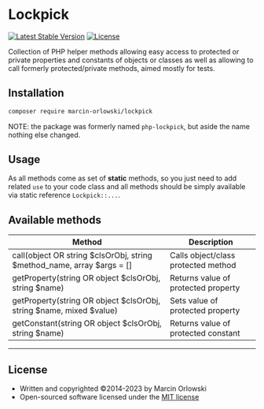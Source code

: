# Lockpick #

[![Latest Stable Version](https://poser.pugx.org/marcin-orlowski/php-lockpick/v/stable)](https://packagist.org/packages/marcin-orlowski/php-lockpick)
[![License](https://poser.pugx.org/marcin-orlowski/php-lockpick/license)](https://packagist.org/packages/marcin-orlowski/php-lockpick)

Collection of PHP helper methods allowing easy access to protected or private properties
and constants of objects or classes as well as allowing to call formerly protected/private
methods, aimed mostly for tests.

## Installation ##

```bash
composer require marcin-orlowski/lockpick
```

NOTE: the package was formerly named `php-lockpick`, but aside the name nothing else changed.

## Usage ##

As all methods come as set of **static** methods, so you just need to add related `use` to your
code class and all methods should be simply available via static reference `Lockpick::...`.

## Available methods ##

| Method                                                                 | Description                         |
|------------------------------------------------------------------------|-------------------------------------|
| call(object OR string $clsOrObj, string $method_name, array $args = [] | Calls object/class protected method |
| getProperty(string OR object $clsOrObj, string $name)                  | Returns value of protected property |
| getProperty(string OR object $clsOrObj, string $name, mixed $value)    | Sets  value of protected property   |
| getConstant(string OR object $clsOrObj, string $name)                  | Returns value of protected constant |

----

## License ##

* Written and copyrighted &copy;2014-2023 by Marcin Orlowski
* Open-sourced software licensed under the [MIT license](http://opensource.org/licenses/MIT)
